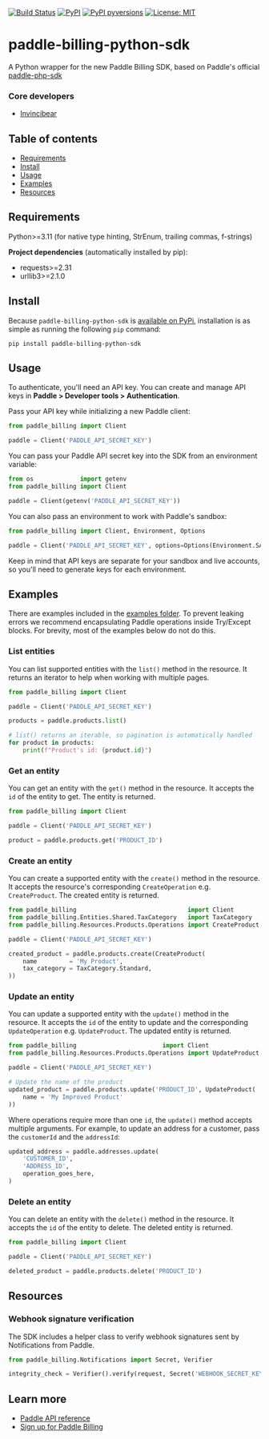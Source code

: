 [![Build Status](https://img.shields.io/github/actions/workflow/status/Invincibear/paddle-billing-python-sdk/publish_to_pypi.yml)](https://github.com/Invincibear/paddle-billing-python-sdk/actions/?query=branch%3Amain)
[![PyPI](https://img.shields.io/pypi/v/paddle-billing-python-sdk.svg)](https://pypi.python.org/pypi/paddle-billing-python-sdk)
[![PyPI pyversions](https://img.shields.io/pypi/pyversions/paddle-billing-python-sdk.svg)](https://pypi.python.org/pypi/paddle-billing-python-sdk/)
[![License: MIT](https://img.shields.io/badge/License-MIT-yellow.svg)](https://opensource.org/licenses/MIT)



# paddle-billing-python-sdk
A Python wrapper for the new Paddle Billing SDK, based on Paddle's official [paddle-php-sdk](https://github.com/PaddleHQ/paddle-php-sdk/)


### Core developers
- [Invincibear](https://github.com/Invincibear)



## Table of contents
- [Requirements](#Requirements)
- [Install](#Install)
- [Usage](#Usage)
- [Examples](#Examples)
- [Resources](#Resources)

## Requirements
Python>=3.11 (for native type hinting, StrEnum, trailing commas, f-strings)

**Project dependencies** (automatically installed by pip):
- requests>=2.31
- urllib3>=2.1.0


## Install
Because `paddle-billing-python-sdk` is [available on PyPi](https://pypi.org/project/paddle-billing-python-sdk/), installation is as simple as running the following `pip` command: 

`pip install paddle-billing-python-sdk`



## Usage
To authenticate, you'll need an API key. You can create and manage API keys in **Paddle > Developer tools > Authentication**.

Pass your API key while initializing a new Paddle client:
``` python
from paddle_billing import Client

paddle = Client('PADDLE_API_SECRET_KEY')
```

You can pass your Paddle API secret key into the SDK from an environment variable:
``` python
from os             import getenv
from paddle_billing import Client

paddle = Client(getenv('PADDLE_API_SECRET_KEY'))
```

You can also pass an environment to work with Paddle's sandbox:
``` python
from paddle_billing import Client, Environment, Options

paddle = Client('PADDLE_API_SECRET_KEY', options=Options(Environment.SANDBOX))
```

Keep in mind that API keys are separate for your sandbox and live accounts, so you'll need to generate keys for each environment.



## Examples
There are examples included in the [examples folder](https://github.com/Invincibear/paddle-billing-python-sdk/tree/main/examples). To prevent leaking errors we recommend encapsulating Paddle operations inside Try/Except blocks. For brevity, most of the examples below do not do this.

### List entities
You can list supported entities with the `list()` method in the resource. It returns an iterator to help when working with multiple pages.
``` python
from paddle_billing import Client

paddle = Client('PADDLE_API_SECRET_KEY')

products = paddle.products.list()

# list() returns an iterable, so pagination is automatically handled
for product in products:
    print(f"Product's id: {product.id}")
```

### Get an entity
You can get an entity with the `get()` method in the resource. It accepts the `id` of the entity to get. The entity is returned.
``` python
from paddle_billing import Client

paddle = Client('PADDLE_API_SECRET_KEY')

product = paddle.products.get('PRODUCT_ID')
```

### Create an entity
You can create a supported entity with the `create()` method in the resource. It accepts the resource's corresponding `CreateOperation` e.g. `CreateProduct`. The created entity is returned.

``` python
from paddle_billing                               import Client
from paddle_billing.Entities.Shared.TaxCategory   import TaxCategory
from paddle_billing.Resources.Products.Operations import CreateProduct

paddle = Client('PADDLE_API_SECRET_KEY')

created_product = paddle.products.create(CreateProduct(
    name         = 'My Product',
    tax_category = TaxCategory.Standard,
))
```

### Update an entity
You can update a supported entity with the `update()` method in the resource. It accepts the `id` of the entity to update and the corresponding `UpdateOperation` e.g. `UpdateProduct`. The updated entity is returned.
``` python
from paddle_billing                        import Client
from paddle_billing.Resources.Products.Operations import UpdateProduct

paddle = Client('PADDLE_API_SECRET_KEY')

# Update the name of the product
updated_product = paddle.products.update('PRODUCT_ID', UpdateProduct(
    name = 'My Improved Product'
))
```

Where operations require more than one `id`, the `update()` method accepts multiple arguments. For example, to update an address for a customer, pass the `customerId` and the `addressId`:
``` python
updated_address = paddle.addresses.update(
    'CUSTOMER_ID',
    'ADDRESS_ID',
    operation_goes_here,
)
```

### Delete an entity
You can delete an entity with the `delete()` method in the resource. It accepts the `id` of the entity to delete. The deleted entity is returned.
``` python
from paddle_billing import Client

paddle = Client('PADDLE_API_SECRET_KEY')

deleted_product = paddle.products.delete('PRODUCT_ID')
```


## Resources

### Webhook signature verification
The SDK includes a helper class to verify webhook signatures sent by Notifications from Paddle.

``` python
from paddle_billing.Notifications import Secret, Verifier

integrity_check = Verifier().verify(request, Secret('WEBHOOK_SECRET_KEY')
```

## Learn more
- [Paddle API reference](https://developer.paddle.com/api-reference/overview?utm_source=dx&utm_medium=paddle-billing-python-sdk)
- [Sign up for Paddle Billing](https://login.paddle.com/signup?utm_source=dx&utm_medium=paddle-billing-python-sdk)
